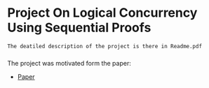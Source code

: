 # Project On Logical Concurrency Using Sequential Proofs
```
The deatiled description of the project is there in Readme.pdf
```

###
The project was motivated form the paper:
* [Paper](https://arxiv.org/pdf/1107.4422.pdf)

